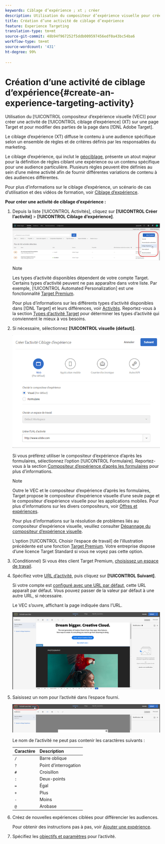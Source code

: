```yaml
---
keywords: Ciblage d’expérience ; xt ; créer
description: Utilisation du compositeur d’expérience visuelle pour créer une activité de ciblage d’expérience (XT) sur une page Target et pour modifier des parties de la page dans Adobe Target.
title: Création d’une activité de ciblage d’expérience
feature: Experience Targeting
translation-type: tm+mt
source-git-commit: 48b94f967252f5ddb009597456edf0a43bc54ba6
workflow-type: tm+mt
source-wordcount: '431'
ht-degree: 99%

---
```



# Création d’une activité de ciblage d’expérience{#create-an-experience-targeting-activity}

Utilisation du [!UICONTROL compositeur d’expérience visuelle (VEC)] pour créer une activité de [!UICONTROL ciblage d’expérience] (XT) sur une page Target et pour modifier des parties de la page dans [!DNL Adobe Target].

Le ciblage d’expérience (XT) diffuse le contenu à une audience spécifique selon un ensemble de règles et de critères définis par les responsables du marketing.

Le ciblage d’expérience, qui inclut le [géociblage](/help/c-target/c-audiences/c-target-rules/geo.md), présente un atout majeur pour la définition de règles ciblant une expérience ou un contenu spécifique pour une audience particulière. Plusieurs règles peuvent être définies au sein d’une même activité afin de fournir différentes variations de contenu à des audiences différentes.

Pour plus d’informations sur le ciblage d’expérience, un scénario de cas d’utilisation et des vidéos de formation, voir [Ciblage d’expérience](/help/c-activities/t-experience-target/experience-target.md).

**Pour créer une activité de ciblage d’expérience :**

1. Depuis la liste [!UICONTROL Activités], cliquez sur **[!UICONTROL Créer l’activité]** > **[!UICONTROL Ciblage d’expérience]**.

   ![Créer une activité > Ciblage d’expérience](/help/c-activities/t-experience-target/t-xt-create/assets/xt_select-1.png)

   >[!NOTE]
   >
   >Les types d’activité disponibles dépendent de votre compte Target. Certains types d’activité peuvent ne pas apparaître dans votre liste. Par exemple, [!UICONTROL Automated Personalization] est une fonctionnalité [Target Premium](/help/c-intro/intro.md#premium).
   >
   >Pour plus d’informations sur les différents types d’activité disponibles dans [!DNL Target] et leurs différences, voir [Activités](/help/c-activities/activities.md#concept_D317A95A1AB54674BA7AB65C7985BA03). Reportez-vous à la section [Types d’activité Target](/help/c-activities/target-activities-guide.md) pour déterminer les types d’activité qui conviennent le mieux à vos besoins.

1. Si nécessaire, sélectionnez **[!UICONTROL visuelle (défaut)]**.

   ![Boîte de dialogue Créer une activité de ciblage d’expérience](/help/c-activities/t-experience-target/t-xt-create/assets/form_url-new.png)

   Si vous préférez utiliser le compositeur d’expérience d’après les formulaires, sélectionnez l’option [!UICONTROL Formulaire]. Reportez-vous à la section [Compositeur d’expérience d’après les formulaires](/help/c-experiences/form-experience-composer.md) pour plus d’informations.

   >[!NOTE]
   >
   >Outre le VEC et le compositeur d’expérience d’après les formulaires, Target propose le compositeur d’expérience visuelle d’une seule page et le compositeur d’expérience visuelle pour les applications mobiles. Pour plus d’informations sur les divers compositeurs, voir [Offres et expériences](/help/c-experiences/experiences.md).
   >
   >Pour plus d’informations sur la résolution de problèmes liés au compositeur d’expérience visuelle, veuillez consulter [Dépannage du compositeur d’expérience visuelle](/help/c-experiences/c-visual-experience-composer/r-troubleshoot-composer/troubleshoot-composer.md).
   >
   >L’option [!UICONTROL Choisir l’espace de travail] de l’illustration précédente est une fonction [Target Premium](/help/c-intro/intro.md). Votre entreprise dispose d’une licence Target Standard si vous ne voyez pas cette option.

1. (Conditionnel) Si vous êtes client Target Premium, [choisissez un espace de travail](/help/administrating-target/c-user-management/property-channel/property-channel.md).

1. Spécifiez votre [URL d’activité](/help/c-activities/t-experience-target/t-xt-create/xt-activity-url.md#concept_D28549AAA0A14E3BB5F05F32BE8ABC90), puis cliquez sur **[!UICONTROL Suivant]**.

   Si votre compte est [configuré avec une URL par défaut](/help/administrating-target/visual-experience-composer-set-up.md), cette URL apparaît par défaut. Vous pouvez passer de la valeur par défaut à une autre URL, si nécessaire.

   Le VEC s’ouvre, affichant la page indiquée dans l’URL.

   ![Activité de ciblage d’expérience dans le VEC](/help/c-activities/t-experience-target/t-xt-create/assets/xt-in-vec.png)

1. Saisissez un nom pour l’activité dans l’espace fourni.

   ![Champ Nom](/help/c-activities/t-experience-target/t-xt-create/assets/xt_name-new.png)

   Le nom de l’activité ne peut pas contenir les caractères suivants :

   | Caractère | Description |
   |--- |--- |
   | `/` | Barre oblique |
   | `?` | Point d’interrogation |
   | `#` | Croisillon |
   | `:` | Deux-points |
   | `=` | Égal |
   | `+` | Plus |
   | `-` | Moins |
   | `@` | Arobase |

1. Créez de nouvelles expériences ciblées pour différencier les audiences.

   Pour obtenir des instructions pas à pas, voir [Ajouter une expérience](/help/c-activities/t-experience-target/t-xt-create/xt-add-experience.md).

1. Spécifiez les [objectifs et paramètres](/help/c-activities/t-experience-target/t-xt-create/xt-goals-and-settings.md#reference_B25389FD6F3A4989801E740364B089CC) pour l’activité.